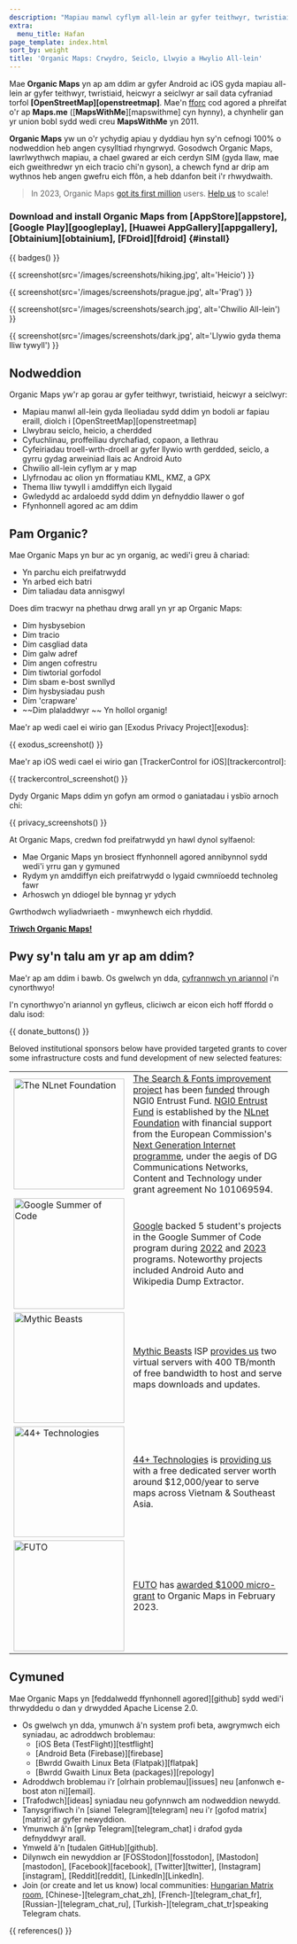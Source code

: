 ```yaml
---
description: "Mapiau manwl cyflym all-lein ar gyfer teithwyr, twristiaid, gyrwyr, heicwyr a seiclwyr wedi'i chreu gan sylfaenwyr MapsWithMe (Maps.Me)."
extra:
  menu_title: Hafan
page_template: index.html
sort_by: weight
title: 'Organic Maps: Crwydro, Seiclo, Llwyio a Hwylio All-lein'
---
```


Mae **Organic Maps** yn ap am ddim ar gyfer Android ac iOS gyda mapiau all-lein ar gyfer teithwyr, twristiaid, heicwyr a seiclwyr ar sail data cyfraniad torfol **[OpenStreetMap][openstreetmap]**. Mae'n [fforc][fork] cod agored a phreifat o'r ap **Maps.me** ([**MapsWithMe**][mapswithme] cyn hynny), a chynhelir gan yr union bobl sydd wedi creu **MapsWithMe** yn 2011.

**Organic Maps** yw un o'r ychydig apiau y dyddiau hyn sy'n cefnogi 100% o nodweddion heb angen cysylltiad rhyngrwyd. Gosodwch Organic Maps, lawrlwythwch mapiau, a chael gwared ar eich cerdyn SIM (gyda llaw, mae eich gweithredwr yn eich tracio chi'n gyson), a chewch fynd ar drip am wythnos heb angen gwefru eich ffôn, a heb ddanfon beit i'r rhwydwaith.

> In 2023, Organic Maps [got its first million](@/news/2023-12-23/281/index.md) users. [Help us](@/donate/index.md) to scale!

### Download and install Organic Maps from [AppStore][appstore], [Google Play][googleplay], [Huawei AppGallery][appgallery], [Obtainium][obtainium], [FDroid][fdroid] {#install}

{{ badges() }}

{{ screenshot(src='/images/screenshots/hiking.jpg', alt='Heicio') }}

{{ screenshot(src='/images/screenshots/prague.jpg', alt='Prag') }}

{{ screenshot(src='/images/screenshots/search.jpg', alt='Chwilio All-lein')
}}

{{ screenshot(src='/images/screenshots/dark.jpg', alt='Llywio gyda thema
lliw tywyll') }}

## Nodweddion

Organic Maps yw'r ap gorau ar gyfer teithwyr, twristiaid, heicwyr a
seiclwyr:

- Mapiau manwl all-lein gyda lleoliadau sydd ddim yn bodoli ar fapiau
  eraill, diolch i [OpenStreetMap][openstreetmap]
- Llwybrau seiclo, heicio, a cherdded
- Cyfuchlinau, proffeiliau dyrchafiad, copaon, a llethrau
- Cyfeiriadau troell-wrth-droell ar gyfer llywio wrth gerdded, seiclo, a
  gyrru gydag arweiniad llais ac Android Auto
- Chwilio all-lein cyflym ar y map
- Llyfrnodau ac olion yn fformatiau KML, KMZ, a GPX
- Thema lliw tywyll i amddiffyn eich llygaid
- Gwledydd ac ardaloedd sydd ddim yn defnyddio llawer o gof
- Ffynhonnell agored ac am ddim

## Pam Organic?

Mae Organic Maps yn bur ac yn organig, ac wedi'i greu â chariad:

- Yn parchu eich preifatrwydd
- Yn arbed eich batri
- Dim taliadau data annisgwyl

Does dim tracwyr na phethau drwg arall yn yr ap Organic Maps:

- Dim hysbysebion
- Dim tracio
- Dim casgliad data
- Dim galw adref
- Dim angen cofrestru
- Dim tiwtorial gorfodol
- Dim sbam e-bost swnllyd
- Dim hysbysiadau push
- Dim 'crapware'
- ~~Dim plaladdwyr ~~ Yn hollol organig!

Mae'r ap wedi cael ei wirio gan [Exodus Privacy Project][exodus]:

{{ exodus_screenshot() }}

Mae'r ap iOS wedi cael ei wirio gan [TrackerControl for
iOS][trackercontrol]:

{{ trackercontrol_screenshot() }}

Dydy Organic Maps ddim yn gofyn am ormod o ganiatadau i ysbïo arnoch chi:

{{ privacy_screenshots() }}

At Organic Maps, credwn fod preifatrwydd yn hawl dynol sylfaenol:

- Mae Organic Maps yn brosiect ffynhonnell agored annibynnol sydd wedi'i
  yrru gan y gymuned
- Rydym yn amddiffyn eich preifatrwydd o lygaid cwmnïoedd technoleg fawr
- Arhoswch yn ddiogel ble bynnag yr ydych

Gwrthodwch wyliadwriaeth - mwynhewch eich rhyddid.

**[Triwch Organic Maps!](#install)**

## Pwy sy'n talu am yr ap am ddim?

Mae'r ap am ddim i bawb. Os gwelwch yn dda, [cyfrannwch yn
ariannol](@/donate/index.md) i'n cynorthwyo!

I'n cynorthwyo'n ariannol yn gyfleus, cliciwch ar eicon eich hoff ffordd o
dalu isod:

{{ donate_buttons() }}

Beloved institutional sponsors below have provided targeted grants to cover
some infrastructure costs and fund development of new selected features:

<table style="border-spacing: 20px">
  <tr>
    <td>
      <a href="https://nlnet.nl/"><img src="sponsors/nlnet.svg" alt="The NLnet Foundation" width="200px"></a>
    </td>
    <td>
      <a href="https://github.com/organicmaps/organicmaps/milestone/7">The Search & Fonts improvement project</a> has been <a href="https://nlnet.nl/project/OrganicMaps/">funded</a> through NGI0 Entrust Fund. <a href="https://nlnet.nl/entrust/">NGI0 Entrust Fund</a> is established by the <a href="https://nlnet.nl/">NLnet Foundation</a> with financial support from the European Commission's <a href="https://www.ngi.eu/">Next Generation Internet programme</a>, under the aegis of DG Communications Networks, Content and Technology under grant agreement No 101069594.
    </td>
  </tr>
  <tr>
    <td>
      <a href="https://summerofcode.withgoogle.com/"><img src="sponsors/gsoc.svg" alt="Google Summer of Code" width="200px"></a>
    </td>
    <td>
      <a href="https://summerofcode.withgoogle.com/">Google</a> backed 5 student's projects in the Google Summer of Code program during <a href="https://summerofcode.withgoogle.com/programs/2022/organizations/organic-maps">2022</a> and <a href="https://summerofcode.withgoogle.com/programs/2023/organizations/organic-maps">2023</a> programs. Noteworthy projects included Android Auto and Wikipedia Dump Extractor.
    </td>
  </tr>
  <tr>
    <td>
      <a href="https://www.mythic-beasts.com/"><img src="sponsors/mythic-beasts.png" alt="Mythic Beasts" width="200px"></a>
    </td>
    <td>
      <a href="https://www.mythic-beasts.com/">Mythic Beasts</a> ISP <a href="https://www.mythic-beasts.com/blog/2021/10/06/improving-the-world-bit-by-expensive-bit/">provides us</a> two virtual servers with 400 TB/month of free bandwidth to host and serve maps downloads and updates.
    </td>
  </tr>
  <tr>
    <td>
      <a href="https://44plus.vn"><img src="sponsors/44plus.svg" alt="44+ Technologies" width="200px"></a>
    </td>
    <td>
      <a href="https://44plus.vn">44+ Technologies</a> is <a href="https://44plus.vn/organicmaps">providing us </a>with a free dedicated server worth around $12,000/year to serve maps across Vietnam & Southeast Asia.
    </td>
  </tr>
  <tr>
    <td>
      <a href="https://futo.org"><img src="sponsors/futo.svg" alt="FUTO" width="200px"></a>
    </td>
    <td>
      <a href="https://futo.org">FUTO</a> has <a href="https://www.youtube.com/watch?v=fJJclgBHrEw">awarded $1000 micro-grant</a> to Organic Maps in February 2023.
    </td>
  </tr>
</table>

## Cymuned

Mae Organic Maps yn [feddalwedd ffynhonnell agored][github] sydd wedi'i
thrwyddedu o dan y drwydded Apache License 2.0.

- Os gwelwch yn dda, ymunwch â'n system profi beta, awgrymwch eich syniadau,
  ac adroddwch broblemau:
  * [iOS Beta (TestFlight)][testflight]
  * [Android Beta (Firebase)][firebase]
  * [Bwrdd Gwaith Linux Beta (Flatpak)][flatpak]
  * [Bwrdd Gwaith Linux Beta (packages)][repology]
- Adroddwch broblemau i'r [olrhain problemau][issues] neu [anfonwch e-bost
  aton ni][email].
- [Trafodwch][ideas] syniadau neu gofynnwch am nodweddion newydd.
- Tanysgrifiwch i'n [sianel Telegram][telegram] neu i'r [gofod
  matrix][matrix] ar gyfer newyddion.
- Ymunwch â'n [grŵp Telegram][telegram_chat] i drafod gyda defnyddwyr arall.
- Ymweld â'n [tudalen GitHub][github].
- Dilynwch ein newyddion ar [FOSStodon][fosstodon], [Mastodon][mastodon],
  [Facebook][facebook], [Twitter][twitter], [Instagram][instagram],
  [Reddit][reddit], [LinkedIn][LinkedIn].
- Join (or create and let us know) local communities: [Hungarian Matrix
  room](https://matrix.to/#/#organicmapstranslate_hu:matrix.org),
  [Chinese-][telegram_chat_zh], [French-][telegram_chat_fr],
  [Russian-][telegram_chat_ru], [Turkish-][telegram_chat_tr]speaking
  Telegram chats.

[fork]: https://en.wikipedia.org/wiki/Fork_(software_development)

{{ references() }}
